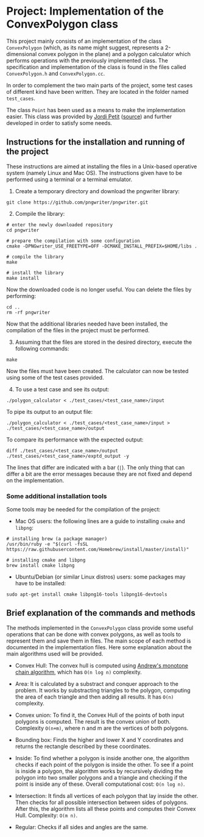 # Project: Implementation of the ConvexPolygon class

This project mainly consists of an implementation of the class `ConvexPolygon` (which, as its name might suggest, represents a 2-dimensional convex polygon in the plane) and a polygon calculator which performs operations with the previously implemented class. The specification and implementation of the class is found in the files called `ConvexPolygon.h` and `ConvexPolygon.cc`.

In order to complement the two main parts of the project, some test cases of different kind have been written. They are located in the folder named `test_cases`.

The class `Point` has been used as a means to make the implementation easier. This class was provided by [Jordi Petit](https://www.cs.upc.edu/~jpetit/) ([source](https://github.com/jordi-petit/ap2-moduls)) and further developed in order to satisfy some needs.

## Instructions for the installation and running of the project
These instructions are aimed at installing the files in a Unix-based operative system (namely Linux and Mac OS). The instructions given have to be performed using a terminal or a terminal emulator.

1. Create a temporary directory and download the pngwriter library:
```
git clone https://github.com/pngwriter/pngwriter.git
```

2. Compile the library:
```
# enter the newly downloaded repository
cd pngwriter

# prepare the compilation with some configuration
cmake -DPNGwriter_USE_FREETYPE=OFF -DCMAKE_INSTALL_PREFIX=$HOME/libs .

# compile the library
make

# install the library
make install
```

Now the downloaded code is no longer useful. You can delete the files by performing:
```
cd ..
rm -rf pngwriter
```

Now that the additional libraries needed have been installed, the compilation of the files in the project must be performed.

3. Assuming that the files are stored in the desired directory, execute the following commands:
```
make
```

Now the files must have been created. The calculator can now be tested using some of the test cases provided.

4. To use a test case and see its output:
```
./polygon_calculator < ./test_cases/<test_case_name>/input
```

To pipe its output to an output file:
```
./polygon_calculator < ./test_cases/<test_case_name>/input > ./test_cases/<test_case_name>/output
```

To compare its performance with the expected output:
```
diff ./test_cases/<test_case_name>/output ./test_cases/<test_case_name>/exptd_output -y
```

The lines that differ are indicated with a bar (`|`). The only thing that can differ a bit are the error messages because they are not fixed and depend on the implementation.

### Some additional installation tools
Some tools may be needed for the compilation of the project:

+ Mac OS users: the following lines are a guide to installing `cmake` and `libpng`:
```
# installing brew (a package manager)
/usr/bin/ruby -e "$(curl -fsSL https://raw.githubusercontent.com/Homebrew/install/master/install)"

# installing cmake and libpng
brew install cmake libpng
```

+ Ubuntu/Debian (or similar Linux distros) users: some packages may have to be installed:
```
sudo apt-get install cmake libpng16-tools libpng16-devtools
```

## Brief explanation of the commands and methods
The methods implemented in the `ConvexPolygon` class provide some useful operations that can be done with convex polygons, as well as tools to represent them and save them in files. The main scope of each method is documented in the implementation files. Here some explanation about the main algorithms used will be provided.

+ Convex Hull: The convex hull is computed using [Andrew's monotone chain algorithm](https://www.algorithmist.com/index.php/Monotone_Chain_Convex_Hull), which has `O(n log n)` complexity.

+ Area: It is calculated by a substract and conquer approach to the problem. It works by substracting triangles to the polygon, computing the area of each triangle and then adding all results. It has `O(n)` complexity.

+ Convex union: To find it, the Convex Hull of the points of both input polygons is computed. The result is the convex union of both. Complexity `O(n+m)`, where n and m are the vertices of both polygons.

+ Bounding box: Finds the higher and lower X and Y coordinates and returns the rectangle described by these coordinates.

+ Inside: To find whether a polygon is inside another one, the algorithm checks if each point of the polygon is inside the other. To see if a point is inside a polygon, the algorithm works by recursively dividing the polygon into two smaller polygons and a triangle and checking if the point is inside any of these. Overall computational cost: `O(n log n)`.

+ Intersection: It finds all vertices of each polygon that lay inside the other. Then checks for all possible intersection between sides of polygons. After this, the algorithm lists all these points and computes their Convex Hull. Complexity: `O(m n)`.

+ Regular: Checks if all sides and angles are the same.
